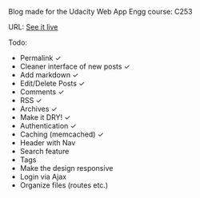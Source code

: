 Blog made for the Udacity Web App Engg course: C253

URL: [See it live](http://blagonudacity.appspot.com)

Todo:

- Permalink &#10003;
- Cleaner interface of new posts &#10003;
- Add markdown &#10003;
- Edit/Delete Posts &#10003;
- Comments &#10003; 
- RSS &#10003;
- Archives &#10003; 
- Make it DRY! &#10003;
- Authentication &#10003;
- Caching (memcached) &#10003;
- Header with Nav
- Search feature
- Tags
- Make the design responsive
- Login via Ajax
- Organize files (routes etc.)
